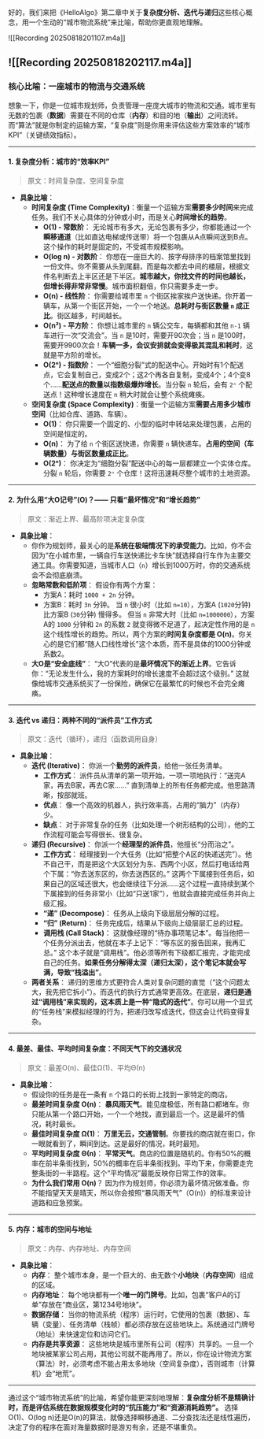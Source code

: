 
好的，我们来把《HelloAlgo》第二章中关于**复杂度分析、迭代与递归**这些核心概念，用一个生动的“城市物流系统”来比喻，帮助你更直观地理解。



![[Recording 20250818201107.m4a]]

![[Recording 20250818202117.m4a]]
---

### **核心比喻：一座城市的物流与交通系统**

想象一下，你是一位城市规划师，负责管理一座庞大城市的物流和交通。城市里有无数的包裹（**数据**）需要在不同的仓库（**内存**）和目的地（**输出**）之间流转。而“算法”就是你制定的运输方案，“复杂度”则是你用来评估这些方案效率的“城市KPI”（关键绩效指标）。

---

#### **1. 复杂度分析：城市的“效率KPI”**

> 原文：时间复杂度、空间复杂度

*   **具象比喻**：
    *   **时间复杂度 (Time Complexity)**：衡量一个运输方案**需要多少时间**来完成任务。我们不关心具体的分钟或小时，而是关心**时间增长的趋势**。
        *   **O(1) - 常数阶**： 无论城市有多大，无论包裹有多少，你都能通过一个**瞬移通道**（比如直达电梯或传送带）将一个包裹从A点瞬间送到B点。这个操作的耗时是固定的，不受城市规模影响。
        *   **O(log n) - 对数阶**： 你想在一座巨大的、按字母排序的档案馆里找到一份文件。你不需要从头到尾翻，而是每次都去中间的楼层，根据文件名判断去上半区还是下半区。**城市越大，你找文件的时间也越长，但增长得非常非常慢**。城市面积翻倍，你只需要多走一步。
        *   **O(n) - 线性阶**： 你需要给城市里 `n` 个街区挨家挨户送快递。你开着一辆车，从第一个街区开始，一个一个地送。**总耗时与街区数量 `n` 成正比**。街区越多，时间越长。
        *   **O(n²) - 平方阶**： 你想让城市里的 `n` 辆公交车，每辆都和其他 `n-1` 辆车进行一次“交流会”。当 `n` 是10时，需要开90次会；当 `n` 是100时，需要开9900次会！**车辆一多，会议安排就会变得极其混乱和耗时**，这就是平方阶的增长。
        *   **O(2ⁿ) - 指数阶**： 一个“细胞分裂”式的配送中心。开始时有1个配送点，它会复制自己，变成2个；这2个再各自复制，变成4个；4个变8个……**配送点的数量以指数级爆炸增长**。当分裂 `n` 轮后，会有 `2ⁿ` 个配送点！这种增长速度在 `n` 稍大时就会让整个系统瘫痪。
    *   **空间复杂度 (Space Complexity)**：衡量一个运输方案**需要占用多少城市空间**（比如仓库、道路、车辆）。
        *   **O(1)**： 你只需要一个固定的、小型的临时中转站来处理包裹，占用的空间是恒定的。
        *   **O(n)**： 为了给 `n` 个街区送快递，你需要 `n` 辆快递车。**占用的空间（车辆数量）与街区数量成正比**。
        *   **O(2ⁿ)**： 你决定为“细胞分裂”配送中心的每一层都建立一个实体仓库。分裂 `n` 轮后，你需要 `2ⁿ` 个仓库！这将迅速耗尽整个城市的土地资源。

---

#### **2. 为什么用“大O记号”(O)？—— 只看“最坏情况”和“增长趋势”**

> 原文：渐近上界、最高阶项决定复杂度

*   **具象比喻**：
    *   你作为规划师，最关心的是**系统在极端情况下的承受能力**。比如，你不会因为“在小城市里，一辆自行车送快递比卡车快”就选择自行车作为主要交通工具。你需要知道，当城市人口（`n`）增长到1000万时，你的交通系统会不会彻底崩溃。
    *   **忽略常数和低阶项**： 假设你有两个方案：
        *   方案A：耗时 `1000 + 2n` 分钟。
        *   方案B：耗时 `3n` 分钟。
        当 `n` 很小时（比如 `n=10`），方案A (`1020`分钟) 比方案B (`30`分钟) 慢得多。
        但当 `n` 非常大时（比如 `n=1000000`），方案A的 `1000` 分钟和 `2n` 的系数 `2` 就变得微不足道了，起决定性作用的是 `n` 这个线性增长的趋势。所以，两个方案的**时间复杂度都是 O(n)**。你关心的是它们都“随人口线性增长”这个本质，而不是具体的1000分钟或系数2。
    *   **大O是“安全底线”**： “大O”代表的是**最坏情况下的渐近上界**。它告诉你：“无论发生什么，我的方案耗时的增长速度不会超过这个级别。” 这就像给城市交通系统买了一份保险，确保它在最繁忙的时候也不会完全瘫痪。

---

#### **3. 迭代 vs 递归：两种不同的“派件员”工作方式**

> 原文：迭代（循环），递归（函数调用自身）

*   **具象比喻**：
    *   **迭代 (Iterative)**： 你派一个**勤劳的派件员**，给他一张任务清单。
        *   **工作方式**： 派件员从清单的第一项开始，一项一项地执行：“送完A家，再去B家，再去C家……” 直到清单上的所有任务都完成。他思路清晰，按部就班。
        *   **优点**： 像一个高效的机器人，执行效率高，占用的“脑力”（内存）少。
        *   **缺点**： 对于非常复杂的任务（比如处理一个树形结构的公司），他的工作流程可能会写得很长、很复杂。
    *   **递归 (Recursive)**： 你派一个**经理型的派件员**，他擅长“分而治之”。
        *   **工作方式**： 经理接到一个大任务（比如“把整个A区的快递送完”）。他不自己干，而是把这个大区划分为东、西两个小区，然后打电话给两个下属：“你去送东区的，你去送西区的。” 这两个下属接到任务后，如果自己的区域还很大，也会继续往下分派……这个过程一直持续到某个下属接到的任务非常小（比如“只送1家”），他就会直接完成任务并向上级汇报。
        *   **“递” (Decompose)**： 任务从上级向下级层层分解的过程。
        *   **“归” (Return)**： 任务完成后，结果从下级向上级层层汇总的过程。
        *   **调用栈 (Call Stack)**： 这就像经理的“待办事项笔记本”。每当他把一个任务分派出去，他就在本子上记下：“等东区的报告回来，我再汇总。” 这个本子就是“调用栈”。他必须等所有下级都汇报完，才能完成自己的任务。**如果任务分解得太深（递归太深），这个笔记本就会写满，导致“栈溢出”**。
    *   **两者关系**： 递归的思维方式更符合人类对复杂问题的直觉（“这个问题太大，我先把它拆小”）。而迭代的执行方式通常更高效。在底层，**递归是通过“调用栈”来实现的，这本质上是一种“隐式的迭代”**。你可以用一个显式的“任务栈”来模拟经理的行为，把递归改写成迭代，但这会让代码变得复杂。

---

#### **4. 最差、最佳、平均时间复杂度：不同天气下的交通状况**

> 原文：最差O(n)、最佳Ω(1)、平均Θ(n)

*   **具象比喻**：
    *   假设你的任务是在一条有 `n` 个路口的长街上找到一家特定的商店。
    *   **最差时间复杂度 O(n)**： **暴风雨天气**。能见度极低，所有路口都堵车。你只能从第一个路口开始，一个一个地找，直到最后一个。这是最坏的情况，耗时最长。
    *   **最佳时间复杂度 Ω(1)**： **万里无云，交通管制**。你要找的商店就在街口，你一眼就看到了，瞬间到达。这是最好的情况，耗时最短。
    *   **平均时间复杂度 Θ(n)**： **平常天气**。商店的位置是随机的。你有50%的概率在前半条街找到，50%的概率在后半条街找到。平均下来，你需要走完整条街的一半路程。这个“平均情况”最能反映你日常工作的效率。
    *   **为什么我们常用 O(n)**？ 因为作为规划师，你必须为最坏情况做准备。你不能指望天天是晴天，所以你会按照“暴风雨天气”（O(n)）的标准来设计道路和应急预案。

---

#### **5. 内存：城市的空间与地址**

> 原文：内存、内存地址、内存空间

*   **具象比喻**：
    *   **内存**： 整个城市本身，是一个巨大的、由无数个**小地块**（**内存空间**）组成的区域。
    *   **内存地址**： 每个地块都有一个**唯一的门牌号**。比如，包裹“客户A的订单”存放在“商业区，第1234号地块”。
    *   **数据存储**： 当你的物流系统（程序）运行时，它使用的包裹（数据）、车辆（变量）、任务清单（栈帧）都必须存放在这些地块上。系统通过门牌号（地址）来快速定位和访问它们。
    *   **内存是共享资源**： 这些地块是城市里所有公司（程序）共享的。一旦一个地块被某家公司占用，其他公司就不能再用了。所以，你在设计物流方案（算法）时，必须考虑不能占用太多地块（空间复杂度），否则城市（计算机）会“地荒”。

---

通过这个“城市物流系统”的比喻，希望你能更深刻地理解：**复杂度分析不是精确计时，而是评估系统在数据规模变化时的“抗压能力”和“资源消耗趋势”。** 选择O(1)、O(log n)还是O(n)的算法，就像选择瞬移通道、二分查找法还是线性遍历，决定了你的程序在面对海量数据时是游刃有余，还是不堪重负。
